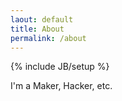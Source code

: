 ```yaml
---
laout: default
title: About
permalink: /about
---
```

{% include JB/setup %}

I'm a Maker, Hacker, etc.
